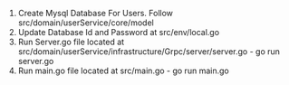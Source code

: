 1. Create Mysql Database For Users. Follow src/domain/userService/core/model
2. Update Database Id and Password at src/env/local.go
3. Run Server.go file located at src/domain/userService/infrastructure/Grpc/server/server.go - go run server.go
4. Run main.go file located at src/main.go - go run main.go 
